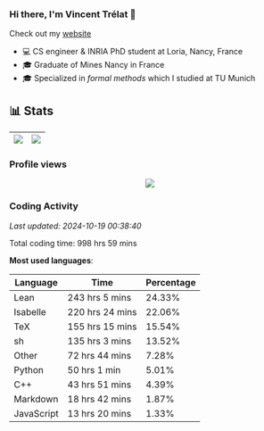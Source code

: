 ### Hi there, I'm Vincent Trélat 👋

Check out my [website](https://vtrelat.github.io)

-   💻 CS engineer & INRIA PhD student at Loria, Nancy, France
-   🎓 Graduate of Mines Nancy in France
-   🎓 Specialized in _formal methods_ which I studied at TU Munich

## 📊 **Stats**

| <img align="center" src="https://readme-stats.clckblog.space/api?username=VTrelat&show_icons=true&include_all_commits=true&theme=tokyonight&hide_border=true" /> | <img align="center" src="https://readme-stats.clckblog.space/api/top-langs/?username=VTrelat&layout=compact&theme=tokyonight&hide_border=true" /> |
| ---------------------------------------------------------------------------------------------------------------------------------------------------------------- | ------------------------------------------------------------------------------------------------------------------------------------------------- |

### Profile views

<p align="center">
 <img src="https://profile-counter.glitch.me/VTrelat/count.svg" />
</p>

<!--automations-->
### Coding Activity
_Last updated: 2024-10-19 00:38:40_

Total coding time: 998 hrs 59 mins

**Most used languages**:

| Language | Time | Percentage |
| ------------- | ------------- | ------------- |
| Lean | 243 hrs 5 mins | 24.33% |
| Isabelle | 220 hrs 24 mins | 22.06% |
| TeX | 155 hrs 15 mins | 15.54% |
| sh | 135 hrs 3 mins | 13.52% |
| Other | 72 hrs 44 mins | 7.28% |
| Python | 50 hrs 1 min | 5.01% |
| C++ | 43 hrs 51 mins | 4.39% |
| Markdown | 18 hrs 42 mins | 1.87% |
| JavaScript | 13 hrs 20 mins | 1.33% |

